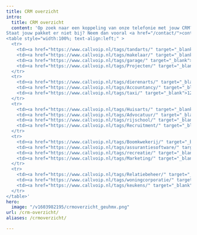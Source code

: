 ```yaml
---
title: CRM overzicht
intro:
  title: CRM overzicht
  content: 'Op zoek naar een koppeling van onze telefonie met jouw CRM? Bekijk dan in onderstaand overzicht met welke pakketten we nu al een koppeling hebben.<br> 
Staat jouw pakket er niet bij? Neem dan vooral <a href="/contact/">contact</a> met ons op, want dan onderzoeken we de mogelijkheid om ook jouw pakket zo snel mogelijk aan de lijst toe te voegen.<br><br>Snel keuzes:<br>
<table style="width:100%; text-align:left;" >
  <tr>
    <td><a href="https://www.callvoip.nl/tags/tandarts/" target="_blank">1. Tandartsen</a></td>
    <td><a href="https://www.callvoip.nl/tags/makelaar/" target="_blank">6. Makelaars</a></td>
    <td><a href="https://www.callvoip.nl/tags/garage/" target="_blank">11. Garagebedrijven</a></td>
    <td><a href="https://www.callvoip.nl/tags/Projecten/" target="_blank">16. Projecten</a></td>
  </tr>
  <tr>
    <td><a href="https://www.callvoip.nl/tags/dierenarts/" target="_blank">2. Dierenartsen</a></td>
    <td><a href="https://www.callvoip.nl/tags/Accountancy/" target="_blank">7. Accountancy</a></td>
    <td><a href="https://www.callvoip.nl/tags/taxi/" target="_blank">12. Taxisoftware</a></td>
  </tr>
  <tr>
    <td><a href="https://www.callvoip.nl/tags/Huisarts/" target="_blank">3.Huisartsen en zorgverleners</a></td>
    <td><a href="https://www.callvoip.nl/tags/Advocatuur/" target="_blank">8. Advocatuur</a></td>
    <td><a href="https://www.callvoip.nl/tags/rijschool/" target="_blank">13. Rijschoolhouders</a></td>
    <td><a href="https://www.callvoip.nl/tags/Recruitment/" target="_blank">17. Recruitment</a></td>
  </tr>
  <tr>
    <td><a href="https://www.callvoip.nl/tags/Boomkwekerij/" target="_blank">4. Boomkwekerij</a></td>
    <td><a href="https://www.callvoip.nl/tags/assurantiesoftware/" target="_blank">9. Assurantieën</a></td>
    <td><a href="https://www.callvoip.nl/tags/recreatie/" target="_blank">14. Recreatiesector</a></td>
    <td><a href="https://www.callvoip.nl/tags/Marketing/" target="_blank">18. Marketing</a></td>
  </tr>
  <tr>
    <td><a href="https://www.callvoip.nl/tags/Relatiebeheer/" target="_blank">5. Relatiebeheer</a></td>
    <td><a href="https://www.callvoip.nl/tags/woningcorporatie/" target="_blank">10. Woningcorporatie</a></td>
    <td><a href="https://www.callvoip.nl/tags/keukens/" target="_blank">15. Keukenbranche</a></td>
  </tr>
</table>'
hero:
  image: "/v1603982195/crmoverzicht_geuhmx.png"
url: /crm-overzicht/
aliases: /crmoverzicht/

---
```

